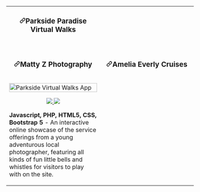 <table>
  <tbody><tr>
    <td width="50%" valign="top">
        <h3 align="center" dir="auto"><a id="user-content-parkside-paradise-virtual-walks" class="anchor" aria-hidden="true" href="#parkside-paradise-virtual-walks"><svg class="octicon octicon-link" viewBox="0 0 16 16" version="1.1" width="16" height="16" aria-hidden="true"><path d="m7.775 3.275 1.25-1.25a3.5 3.5 0 1 1 4.95 4.95l-2.5 2.5a3.5 3.5 0 0 1-4.95 0 .751.751 0 0 1 .018-1.042.751.751 0 0 1 1.042-.018 1.998 1.998 0 0 0 2.83 0l2.5-2.5a2.002 2.002 0 0 0-2.83-2.83l-1.25 1.25a.751.751 0 0 1-1.042-.018.751.751 0 0 1-.018-1.042Zm-4.69 9.64a1.998 1.998 0 0 0 2.83 0l1.25-1.25a.751.751 0 0 1 1.042.018.751.751 0 0 1 .018 1.042l-1.25 1.25a3.5 3.5 0 1 1-4.95-4.95l2.5-2.5a3.5 3.5 0 0 1 4.95 0 .751.751 0 0 1-.018 1.042.751.751 0 0 1-1.042.018 1.998 1.998 0 0 0-2.83 0l-2.5 2.5a1.998 1.998 0 0 0 0 2.83Z"></path></svg></a>Parkside Paradise Virtual Walks</h3>
        <br>
        <animated-image data-catalyst="" style="width: 100%;"><a href="https://parkside-virtual-walks-app.herokuapp.com/" rel="nofollow" data-target="animated-image.originalLink" hidden="">
            <img src="/kriston-burnstein/kriston-burnstein/raw/main/images/parkside-readme.gif" alt="Parkside Virtual Walks App" style="max-width: 100%; display: none;" data-target="animated-image.originalImage" hidden="">
        </a>
      <span class="AnimatedImagePlayer enabled" data-target="animated-image.player">
        <a data-target="animated-image.replacedLink" class="AnimatedImagePlayer-images" href="https://parkside-virtual-walks-app.herokuapp.com/" target="_blank" hidden="">
          
        </a>
        <button data-target="animated-image.imageButton" class="AnimatedImagePlayer-images" tabindex="-1" aria-label="Play Parkside Virtual Walks App"><span data-target="animated-image.imageContainer">
            <img data-target="animated-image.replacedImage" alt="Parkside Virtual Walks App" class="AnimatedImagePlayer-animatedImage" src="https://github.com/kriston-burnstein/kriston-burnstein/raw/main/images/parkside-readme.gif" style="display: block; opacity: 1;">
          <canvas class="AnimatedImagePlayer-stillImage" aria-hidden="true" width="396" height="264"></canvas></span></button>
        <span class="AnimatedImagePlayer-controls" data-target="animated-image.controls">
          <button data-target="animated-image.playButton" class="AnimatedImagePlayer-button" aria-label="Play Parkside Virtual Walks App">
            <svg aria-hidden="true" focusable="false" class="octicon icon-play" width="16" height="16" viewBox="0 0 16 16" fill="none" xmlns="http://www.w3.org/2000/svg">
              <path d="M4 13.5427V2.45734C4 1.82607 4.69692 1.4435 5.2295 1.78241L13.9394 7.32507C14.4334 7.63943 14.4334 8.36057 13.9394 8.67493L5.2295 14.2176C4.69692 14.5565 4 14.1739 4 13.5427Z">
            </path></svg>
            <svg aria-hidden="true" focusable="false" class="octicon icon-pause" width="16" height="16" viewBox="0 0 16 16" xmlns="http://www.w3.org/2000/svg">
              <rect x="4" y="2" width="3" height="12" rx="1"></rect>
              <rect x="9" y="2" width="3" height="12" rx="1"></rect>
            </svg>
          </button>
          <a data-target="animated-image.openButton" aria-label="Open Parkside Virtual Walks App in new window" class="AnimatedImagePlayer-button" href="https://parkside-virtual-walks-app.herokuapp.com/" target="_blank">
            <svg aria-hidden="true" class="octicon" xmlns="http://www.w3.org/2000/svg" viewBox="0 0 16 16" width="16" height="16">
              <path fill-rule="evenodd" d="M10.604 1h4.146a.25.25 0 01.25.25v4.146a.25.25 0 01-.427.177L13.03 4.03 9.28 7.78a.75.75 0 01-1.06-1.06l3.75-3.75-1.543-1.543A.25.25 0 0110.604 1zM3.75 2A1.75 1.75 0 002 3.75v8.5c0 .966.784 1.75 1.75 1.75h8.5A1.75 1.75 0 0014 12.25v-3.5a.75.75 0 00-1.5 0v3.5a.25.25 0 01-.25.25h-8.5a.25.25 0 01-.25-.25v-8.5a.25.25 0 01.25-.25h3.5a.75.75 0 000-1.5h-3.5z"></path>
            </svg>
          </a>
        </span>
      </span></animated-image>
        <br>
        <p align="center" dir="auto">
            <a href="https://github.com/kriston-burnstein/parkside-paradise-virtual-walks-app">
                <img src="https://camo.githubusercontent.com/d0b4542870731be7cc21a69780395ff42dcebfce18cb88524b5a3cdff40fc8b4/68747470733a2f2f696d672e736869656c64732e696f2f62616467652f5265706f2d6c69676874677265793f7374796c653d666f722d7468652d6261646765266c6f676f3d676974687562" data-canonical-src="https://img.shields.io/badge/Repo-lightgrey?style=for-the-badge&amp;logo=github" style="max-width: 100%;">
            </a>  
            <a href="https://parkside-virtual-walks-app.herokuapp.com/" rel="nofollow">
                <img src="https://camo.githubusercontent.com/7c60be1dc24f5a62e79f7dcb9628bffbaf6e2dfae329d78853bab0817415c5f4/68747470733a2f2f696d672e736869656c64732e696f2f62616467652f2d776562736974652d677265656e3f7374796c653d666f722d7468652d626164676526636f6c6f723d303143354445" data-canonical-src="https://img.shields.io/badge/-website-green?style=for-the-badge&amp;color=01C5DE" style="max-width: 100%;">
            </a>	
        </p>
        <p dir="auto"><strong>Full Stack CRUD app using MVC architecture with EJS, JavaScript, CSS, Bootstrap, Node.js, MongoDB, Mongoose, Express.js, and Cloudinary</strong> - Curated immersive virtual walks from YouTube Guides through US National Parks. You're invited to relax, unwind, and experience the splendor of some of the US's most mesmerizing landscapes.</p>
    </td>
    <td width="50%" valign="top">
        <h3 align="center" dir="auto"><a id="user-content-otherworldly-event-booker" class="anchor" aria-hidden="true" href="#otherworldly-event-booker"><svg class="octicon octicon-link" viewBox="0 0 16 16" version="1.1" width="16" height="16" aria-hidden="true"><path d="m7.775 3.275 1.25-1.25a3.5 3.5 0 1 1 4.95 4.95l-2.5 2.5a3.5 3.5 0 0 1-4.95 0 .751.751 0 0 1 .018-1.042.751.751 0 0 1 1.042-.018 1.998 1.998 0 0 0 2.83 0l2.5-2.5a2.002 2.002 0 0 0-2.83-2.83l-1.25 1.25a.751.751 0 0 1-1.042-.018.751.751 0 0 1-.018-1.042Zm-4.69 9.64a1.998 1.998 0 0 0 2.83 0l1.25-1.25a.751.751 0 0 1 1.042.018.751.751 0 0 1 .018 1.042l-1.25 1.25a3.5 3.5 0 1 1-4.95-4.95l2.5-2.5a3.5 3.5 0 0 1 4.95 0 .751.751 0 0 1-.018 1.042.751.751 0 0 1-1.042.018 1.998 1.998 0 0 0-2.83 0l-2.5 2.5a1.998 1.998 0 0 0 0 2.83Z"></path></svg></a>Otherworldly Event Booker</h3>
        <br>
        <a href="https://otherworldly-event-booker.herokuapp.com/" rel="nofollow">
            <img src="/kriston-burnstein/kriston-burnstein/raw/main/images/otherworldly-app.jpg" width="100%" alt="Otherworldly Event Booker Web App" style="max-width: 100%;">
        </a>
        <br>
        <p align="center" dir="auto">
            <a href="https://github.com/kriston-burnstein/otherworldly-event-booker">
                <img src="https://camo.githubusercontent.com/d0b4542870731be7cc21a69780395ff42dcebfce18cb88524b5a3cdff40fc8b4/68747470733a2f2f696d672e736869656c64732e696f2f62616467652f5265706f2d6c69676874677265793f7374796c653d666f722d7468652d6261646765266c6f676f3d676974687562" data-canonical-src="https://img.shields.io/badge/Repo-lightgrey?style=for-the-badge&amp;logo=github" style="max-width: 100%;">
            </a>  
            <a href="https://otherworldly-event-booker.herokuapp.com/" rel="nofollow">
                <img src="https://camo.githubusercontent.com/7c60be1dc24f5a62e79f7dcb9628bffbaf6e2dfae329d78853bab0817415c5f4/68747470733a2f2f696d672e736869656c64732e696f2f62616467652f2d776562736974652d677265656e3f7374796c653d666f722d7468652d626164676526636f6c6f723d303143354445" data-canonical-src="https://img.shields.io/badge/-website-green?style=for-the-badge&amp;color=01C5DE" style="max-width: 100%;">
            </a>	
        </p>
        <p dir="auto"><strong>Full Stack CRUD app, MVC architecture, JavaScript, EJS, Bootstrap, CSS, Node.js, Express.js, Cloudinary, MongoDB</strong> -  (MVP) A booking app where you can post or find the most mesmerizing creatures and characters to create unforgettable events! Allows users to log in, bookmark, save, and like their favorite characters, and upload their own characters.</p>
    </td>
  </tr>  
  <tr>
    <td width="50%" valign="top">
        <h3 align="center" dir="auto"><a id="user-content-matty-z-photography" class="anchor" aria-hidden="true" href="#matty-z-photography"><svg class="octicon octicon-link" viewBox="0 0 16 16" version="1.1" width="16" height="16" aria-hidden="true"><path d="m7.775 3.275 1.25-1.25a3.5 3.5 0 1 1 4.95 4.95l-2.5 2.5a3.5 3.5 0 0 1-4.95 0 .751.751 0 0 1 .018-1.042.751.751 0 0 1 1.042-.018 1.998 1.998 0 0 0 2.83 0l2.5-2.5a2.002 2.002 0 0 0-2.83-2.83l-1.25 1.25a.751.751 0 0 1-1.042-.018.751.751 0 0 1-.018-1.042Zm-4.69 9.64a1.998 1.998 0 0 0 2.83 0l1.25-1.25a.751.751 0 0 1 1.042.018.751.751 0 0 1 .018 1.042l-1.25 1.25a3.5 3.5 0 1 1-4.95-4.95l2.5-2.5a3.5 3.5 0 0 1 4.95 0 .751.751 0 0 1-.018 1.042.751.751 0 0 1-1.042.018 1.998 1.998 0 0 0-2.83 0l-2.5 2.5a1.998 1.998 0 0 0 0 2.83Z"></path></svg></a>Matty Z Photography</h3>
        <br>
        <a href="https://mattyzphotography.netlify.app/" rel="nofollow">
            <img src="/kriston-burnstein/kriston-burnstein/raw/main/images/matty-z-photography.jpg" width="100%" alt="Parkside Virtual Walks App" style="max-width: 100%;">
        </a>
        <br>
        <p align="center" dir="auto">
            <a href="/kriston-burnstein/kriston-burnstein/blob/main">
                <img src="https://camo.githubusercontent.com/d0b4542870731be7cc21a69780395ff42dcebfce18cb88524b5a3cdff40fc8b4/68747470733a2f2f696d672e736869656c64732e696f2f62616467652f5265706f2d6c69676874677265793f7374796c653d666f722d7468652d6261646765266c6f676f3d676974687562" data-canonical-src="https://img.shields.io/badge/Repo-lightgrey?style=for-the-badge&amp;logo=github" style="max-width: 100%;">
            </a>  
            <a href="https://mattyzphotography.netlify.app/" rel="nofollow">
                <img src="https://camo.githubusercontent.com/7c60be1dc24f5a62e79f7dcb9628bffbaf6e2dfae329d78853bab0817415c5f4/68747470733a2f2f696d672e736869656c64732e696f2f62616467652f2d776562736974652d677265656e3f7374796c653d666f722d7468652d626164676526636f6c6f723d303143354445" data-canonical-src="https://img.shields.io/badge/-website-green?style=for-the-badge&amp;color=01C5DE" style="max-width: 100%;">
            </a>	
        </p>
        <p dir="auto"><strong>Javascript, PHP, HTML5, CSS, Bootstrap 5</strong> - An interactive online showcase of the service offerings from a young adventurous local photographer, featuring all kinds of fun little bells and whistles for visitors to play with on the site. </p>
    </td>
    <td width="50%" valign="top">
        <h3 align="center" dir="auto"><a id="user-content-amelia-everly-cruises" class="anchor" aria-hidden="true" href="#amelia-everly-cruises"><svg class="octicon octicon-link" viewBox="0 0 16 16" version="1.1" width="16" height="16" aria-hidden="true"><path d="m7.775 3.275 1.25-1.25a3.5 3.5 0 1 1 4.95 4.95l-2.5 2.5a3.5 3.5 0 0 1-4.95 0 .751.751 0 0 1 .018-1.042.751.751 0 0 1 1.042-.018 1.998 1.998 0 0 0 2.83 0l2.5-2.5a2.002 2.002 0 0 0-2.83-2.83l-1.25 1.25a.751.751 0 0 1-1.042-.018.751.751 0 0 1-.018-1.042Zm-4.69 9.64a1.998 1.998 0 0 0 2.83 0l1.25-1.25a.751.751 0 0 1 1.042.018.751.751 0 0 1 .018 1.042l-1.25 1.25a3.5 3.5 0 1 1-4.95-4.95l2.5-2.5a3.5 3.5 0 0 1 4.95 0 .751.751 0 0 1-.018 1.042.751.751 0 0 1-1.042.018 1.998 1.998 0 0 0-2.83 0l-2.5 2.5a1.998 1.998 0 0 0 0 2.83Z"></path></svg></a>Amelia Everly Cruises</h3>
        <br>
        <animated-image data-catalyst="" style="width: 100%;"><a href="https://amelia-everly-cruises.netlify.app/" rel="nofollow" data-target="animated-image.originalLink" hidden="">
            <img src="/kriston-burnstein/kriston-burnstein/raw/main/images/amelia-everly-cruise.gif" alt="Parkside Virtual Walks App" style="max-width: 100%; display: none;" data-target="animated-image.originalImage" hidden="">
        </a>
      <span class="AnimatedImagePlayer enabled" data-target="animated-image.player">
        <a data-target="animated-image.replacedLink" class="AnimatedImagePlayer-images" href="https://amelia-everly-cruises.netlify.app/" target="_blank" hidden="">
          
        </a>
        <button data-target="animated-image.imageButton" class="AnimatedImagePlayer-images" tabindex="-1" aria-label="Play Parkside Virtual Walks App"><span data-target="animated-image.imageContainer">
            <img data-target="animated-image.replacedImage" alt="Parkside Virtual Walks App" class="AnimatedImagePlayer-animatedImage" src="https://github.com/kriston-burnstein/kriston-burnstein/raw/main/images/amelia-everly-cruise.gif" style="display: block; opacity: 1;">
          <canvas class="AnimatedImagePlayer-stillImage" aria-hidden="true" width="396" height="264"></canvas></span></button>
        <span class="AnimatedImagePlayer-controls" data-target="animated-image.controls">
          <button data-target="animated-image.playButton" class="AnimatedImagePlayer-button" aria-label="Play Parkside Virtual Walks App">
            <svg aria-hidden="true" focusable="false" class="octicon icon-play" width="16" height="16" viewBox="0 0 16 16" fill="none" xmlns="http://www.w3.org/2000/svg">
              <path d="M4 13.5427V2.45734C4 1.82607 4.69692 1.4435 5.2295 1.78241L13.9394 7.32507C14.4334 7.63943 14.4334 8.36057 13.9394 8.67493L5.2295 14.2176C4.69692 14.5565 4 14.1739 4 13.5427Z">
            </path></svg>
            <svg aria-hidden="true" focusable="false" class="octicon icon-pause" width="16" height="16" viewBox="0 0 16 16" xmlns="http://www.w3.org/2000/svg">
              <rect x="4" y="2" width="3" height="12" rx="1"></rect>
              <rect x="9" y="2" width="3" height="12" rx="1"></rect>
            </svg>
          </button>
          <a data-target="animated-image.openButton" aria-label="Open Parkside Virtual Walks App in new window" class="AnimatedImagePlayer-button" href="https://amelia-everly-cruises.netlify.app/" target="_blank">
            <svg aria-hidden="true" class="octicon" xmlns="http://www.w3.org/2000/svg" viewBox="0 0 16 16" width="16" height="16">
              <path fill-rule="evenodd" d="M10.604 1h4.146a.25.25 0 01.25.25v4.146a.25.25 0 01-.427.177L13.03 4.03 9.28 7.78a.75.75 0 01-1.06-1.06l3.75-3.75-1.543-1.543A.25.25 0 0110.604 1zM3.75 2A1.75 1.75 0 002 3.75v8.5c0 .966.784 1.75 1.75 1.75h8.5A1.75 1.75 0 0014 12.25v-3.5a.75.75 0 00-1.5 0v3.5a.25.25 0 01-.25.25h-8.5a.25.25 0 01-.25-.25v-8.5a.25.25 0 01.25-.25h3.5a.75.75 0 000-1.5h-3.5z"></path>
            </svg>
          </a>
        </span>
      </span></animated-image>
        <br>
        <p align="center" dir="auto">
            <a href="/kriston-burnstein/kriston-burnstein/blob/main">
                <img src="https://camo.githubusercontent.com/d0b4542870731be7cc21a69780395ff42dcebfce18cb88524b5a3cdff40fc8b4/68747470733a2f2f696d672e736869656c64732e696f2f62616467652f5265706f2d6c69676874677265793f7374796c653d666f722d7468652d6261646765266c6f676f3d676974687562" data-canonical-src="https://img.shields.io/badge/Repo-lightgrey?style=for-the-badge&amp;logo=github" style="max-width: 100%;">
            </a>  
            <a href="https://amelia-everly-cruises.netlify.app/" rel="nofollow">
                <img src="https://camo.githubusercontent.com/7c60be1dc24f5a62e79f7dcb9628bffbaf6e2dfae329d78853bab0817415c5f4/68747470733a2f2f696d672e736869656c64732e696f2f62616467652f2d776562736974652d677265656e3f7374796c653d666f722d7468652d626164676526636f6c6f723d303143354445" data-canonical-src="https://img.shields.io/badge/-website-green?style=for-the-badge&amp;color=01C5DE" style="max-width: 100%;">
            </a>	
        </p>
        <p dir="auto"><strong>HTML5, CSS, and SASS</strong> - A fully responsive, simple yet beautiful and modern business card website with a South Florida flavor for a Port of Miami based Cruise Consultant, featuring button animations and a moving wave. </p>
    </td>
  </tr>
</tbody></table>
